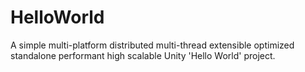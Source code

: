 # HelloWorld
A simple multi-platform distributed multi-thread extensible optimized standalone performant high scalable Unity 'Hello World' project.
